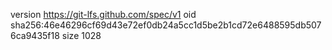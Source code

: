 version https://git-lfs.github.com/spec/v1
oid sha256:46e46296cf69d43e72ef0db24a5cc1d5be2b1cd72e6488595db5076ca9435f18
size 1028
